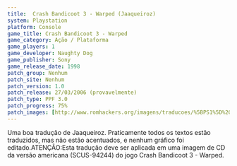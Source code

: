 ```yaml
---
title:  Crash Bandicoot 3 - Warped (Jaaqueiroz)
system: Playstation
platform: Console
game_title: Crash Bandicoot 3 - Warped
game_category: Ação / Plataforma
game_players: 1
game_developer: Naughty Dog
game_publisher: Sony
game_release_date: 1998
patch_group: Nenhum
patch_site: Nenhum
patch_version: 1.0
patch_release: 27/03/2006 (provavelmente)
patch_type: PPF 3.0
patch_progress: 75%
patch_images: [http://www.romhackers.org/imagens/traducoes/%5BPS1%5D%20Crash%20Bandicoot%203%20-%20Warped%20-%20Jaaqueiroz%20-%201.jpg,http://www.romhackers.org/imagens/traducoes/%5BPS1%5D%20Crash%20Bandicoot%203%20-%20Warped%20-%20Jaaqueiroz%20-%202.jpg,http://www.romhackers.org/imagens/traducoes/%5BPS1%5D%20Crash%20Bandicoot%203%20-%20Warped%20-%20Jaaqueiroz%20-%203.jpg]
---
```

Uma boa tradução de Jaaqueiroz. Praticamente todos os textos estão traduzidos, mas não estão acentuados, e nenhum gráfico foi editado.ATENÇÃO:Esta tradução deve ser aplicada em uma imagem de CD da versão americana (SCUS-94244) do jogo Crash Bandicoot 3 - Warped.
